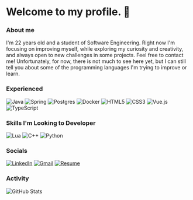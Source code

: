 # Welcome to my profile. :speech_balloon:

### About me

I'm 22 years old and a student of Software Engineering. Right now I'm focusing on improving myself, while exploring my curiosity and creativity, and always open to new challenges in some projects. Feel free to contact me! Unfortunately, for now, there is not much to see here yet, but I can still tell you about some of the programming languages I'm trying to improve or learn.

### Experienced

![Java](https://img.shields.io/badge/java-%23ED8B00.svg?style=for-the-badge&logo=openjdk&logoColor=white)
![Spring](https://img.shields.io/badge/spring-%236DB33F.svg?style=for-the-badge&logo=spring&logoColor=white)
![Postgres](https://img.shields.io/badge/postgres-%23316192.svg?style=for-the-badge&logo=postgresql&logoColor=white)
![Docker](https://img.shields.io/badge/docker-%230db7ed.svg?style=for-the-badge&logo=docker&logoColor=white)
![HTML5](https://img.shields.io/badge/html5-%23E34F26.svg?style=for-the-badge&logo=html5&logoColor=white)
![CSS3](https://img.shields.io/badge/css3-%231572B6.svg?style=for-the-badge&logo=css3&logoColor=white)
![Vue.js](https://img.shields.io/badge/vuejs-%2335495e.svg?style=for-the-badge&logo=vuedotjs&logoColor=%234FC08D)
![TypeScript](https://img.shields.io/badge/typescript-%23007ACC.svg?style=for-the-badge&logo=typescript&logoColor=white)

### Skills I'm Looking to Developer

![Lua](https://img.shields.io/badge/lua-%232C2D72.svg?style=for-the-badge&logo=lua&logoColor=white)
![C++](https://img.shields.io/badge/c++-%2300599C.svg?style=for-the-badge&logo=c%2B%2B&logoColor=white)
![Python](https://img.shields.io/badge/python-3670A0?style=for-the-badge&logo=python&logoColor=ffdd54)


### Socials

[![LinkedIn](https://img.shields.io/badge/linkedin-%230077B5.svg?style=for-the-badge&logo=linkedin&logoColor=white)](https://www.linkedin.com/in/matheus-leandro-melo/)
[![Gmail](https://img.shields.io/badge/Gmail-D14836?style=for-the-badge&logo=gmail&logoColor=white)](mailto:matheusleandro33@gmail.com)
[![Resume](https://img.shields.io/badge/Resume-blue?style=for-the-badge)](https://resume.io/r/lRMDIL8RS)

### Activity

![GitHub Stats](https://github-readme-stats.vercel.app/api?username=MLeandr0&show_icons=true&theme=tokyonight)






